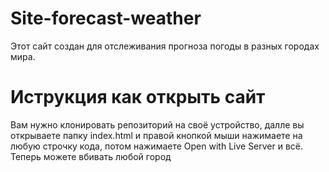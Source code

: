 # Site-forecast-weather
Этот сайт создан для отслеживания прогноза погоды в разных городах мира.

# Иструкция как открыть сайт
Вам нужно клонировать репозиторий на своё устройство, далле вы открываете папку index.html и правой кнопкой мыши нажимаете на любую строчку кода, потом нажимаете Open with Live Server и всё. Теперь можете вбивать любой город